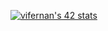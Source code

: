 [![vifernan's 42 stats](https://badge42.vercel.app/api/v2/cl4lm7u89001109jv4i7sppsl/stats?cursusId=21&coalitionId=64)](https://github.com/JaeSeoKim/badge42)
